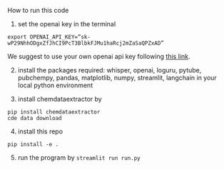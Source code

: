 How to run this code

1. set the openai key in the terminal
```
export OPENAI_API_KEY=“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”
```
We suggest to use your own openai api key following [this link](https://elephas.app/blog/how-to-create-openai-api-keys-cl5c4f21d281431po7k8fgyol0).

2. install the packages required: whisper, openai, loguru, pytube, pubchempy, pandas, matplotlib, numpy, streamlit, langchain in your local python environment

3. install chemdataextractor by 
```
pip install chemdataextractor
cde data download
```

4. install this repo
```
pip install -e .
```

5. run the program by `streamlit run run.py` 

